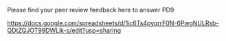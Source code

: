 Please find your peer review feedback here to answer PD9

https://docs.google.com/spreadsheets/d/1ic6Ts4pyqrrF0N-6PwgNULRsb-QDtZQJOT99DWLjk-s/edit?usp=sharing
